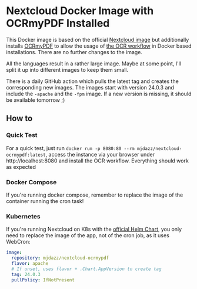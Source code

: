 # Nextcloud Docker Image with OCRmyPDF Installed

This Docker image is based on the official [Nextcloud image](https://hub.docker.com/_/nextcloud) but additionally installs [OCRmyPDF](https://github.com/ocrmypdf/OCRmyPDF) to allow the usage of [the OCR workflow](https://github.com/R0Wi/workflow_ocr) in Docker based installations. There are no further changes to the image.

All the languages result in a rather large image. Maybe at some point, I'll split it up into different images to keep them small.

There is a daily GitHub action which pulls the latest tag and creates the corresponding new images. The images start with version 24.0.3 and include the `-apache` and the `-fpm` image. If a new version is missing, it should be available tomorrow ;)

## How to

### Quick Test

For a quick test, just run `docker run -p 8080:80 --rm mjdazz/nextcloud-ocrmypdf:latest`, access the instance via your browser under http://localhost:8080 and install the OCR workflow. Everything should work as expected

### Docker Compose

If you're running docker compose, remember to replace the image of the container running the cron task!

### Kubernetes

If you're running Nextcloud on K8s with the [official Helm Chart](https://github.com/nextcloud/helm/tree/master/charts/nextcloud), you only need to replace the image of the app, not of the cron job, as it uses WebCron:

```yaml
image:
  repository: mjdazz/nextcloud-ocrmypdf
  flavor: apache
  # If unset, uses flavor + .Chart.AppVersion to create tag
  tag: 24.0.3
  pullPolicy: IfNotPresent
```
